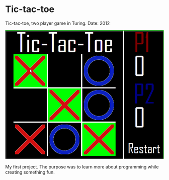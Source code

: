 # Tic-tac-toe
Tic-tac-toe, two player game in Turing.
Date: 2012

![alt text](https://github.com/skhomyn/tic-tac-toe/blob/master/Tictactoe.png)

My first project. The purpose was to learn more about programming while creating something fun.


